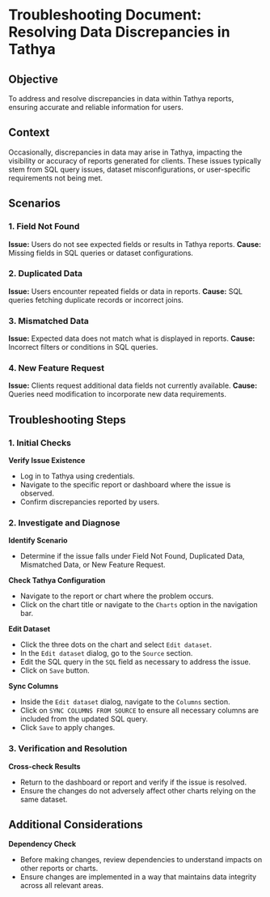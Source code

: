 # Troubleshooting Document: Resolving Data Discrepancies in Tathya

## Objective
To address and resolve discrepancies in data within Tathya reports, ensuring accurate and reliable information for users.

## Context
Occasionally, discrepancies in data may arise in Tathya, impacting the visibility or accuracy of reports generated for clients. These issues typically stem from SQL query issues, dataset misconfigurations, or user-specific requirements not being met.

## Scenarios
### 1. Field Not Found
   **Issue:** Users do not see expected fields or results in Tathya reports.
   **Cause:** Missing fields in SQL queries or dataset configurations.
   
### 2. Duplicated Data
   **Issue:** Users encounter repeated fields or data in reports.
   **Cause:** SQL queries fetching duplicate records or incorrect joins.
   
### 3. Mismatched Data
   **Issue:** Expected data does not match what is displayed in reports.
   **Cause:** Incorrect filters or conditions in SQL queries.
   
### 4. New Feature Request
   **Issue:** Clients request additional data fields not currently available.
   **Cause:** Queries need modification to incorporate new data requirements.

## Troubleshooting Steps

### 1. Initial Checks
**Verify Issue Existence**
- Log in to Tathya using credentials.
- Navigate to the specific report or dashboard where the issue is observed.
- Confirm discrepancies reported by users.

### 2. Investigate and Diagnose
**Identify Scenario**
- Determine if the issue falls under Field Not Found, Duplicated Data, Mismatched Data, or New Feature Request.
   
**Check Tathya Configuration**
- Navigate to the report or chart where the problem occurs.
- Click on the chart title or navigate to the `Charts` option in the navigation bar.

**Edit Dataset**
- Click the three dots on the chart and select `Edit dataset`.
- In the `Edit dataset` dialog, go to the `Source` section.
- Edit the SQL query in the `SQL` field as necessary to address the issue.
- Click on `Save` button.

**Sync Columns**
- Inside the `Edit dataset` dialog, navigate to the `Columns` section.
- Click on `SYNC COLUMNS FROM SOURCE` to ensure all necessary columns are included from the updated SQL query.
- Click `Save` to apply changes.

### 3. Verification and Resolution
**Cross-check Results**
- Return to the dashboard or report and verify if the issue is resolved.
- Ensure the changes do not adversely affect other charts relying on the same dataset.

## Additional Considerations
**Dependency Check**
- Before making changes, review dependencies to understand impacts on other reports or charts.
- Ensure changes are implemented in a way that maintains data integrity across all relevant areas.
